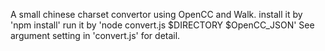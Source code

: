 A small chinese charset convertor using OpenCC and Walk.
install it by 'npm install'
run it by 'node convert.js $DIRECTORY $OpenCC_JSON'
See argument setting in 'convert.js' for detail.